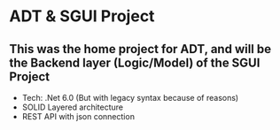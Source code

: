 <h1>
  ADT & SGUI Project 
</h1>
<h2>This was the home project for ADT, and will be the Backend layer (Logic/Model) of the SGUI Project</h2>
  
<ul>
  <li>Tech: .Net 6.0 (But with legacy syntax because of reasons)</li>
  <li>SOLID Layered architecture</li>
  <li>REST API with json connection</li>
</ul>
